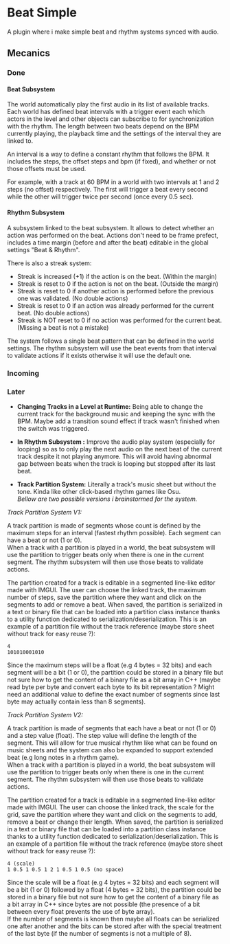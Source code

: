 # Beat Simple
A plugin where i make simple beat and rhythm systems synced with audio.

## Mecanics

### Done 

#### Beat Subsystem

The world automatically play the first audio in its list of available tracks. Each world has defined beat intervals with a trigger event each which actors in the level and other objects can subscribe to for synchronization with the rhythm. The length between two beats depend on the BPM currently playing, the playback time and the settings of the interval they are linked to.  

An interval is a way to define a constant rhythm that follows the BPM. It includes the steps, the offset steps and bpm (if fixed), and whether or not those offsets must be used.  

For example, with a track at 60 BPM in a world with two intervals at 1 and 2 steps (no offset) respectively. The first will trigger a beat every second while the other will trigger twice per second (once every 0.5 sec).

#### Rhythm Subsystem

A subsystem linked to the beat subsystem. It allows to detect whether an action was performed on the beat. Actions don't need to be frame prefect, includes a time margin (before and after the beat) editable in the global settings "Beat & Rhythm". 

There is also a streak system: 
- Streak is increased (+1) if the action is on the beat. (Within the margin)
- Streak is reset to 0 if the action is not on the beat. (Outside the margin)
- Streak is reset to 0 if another action is performed before the previous one was validated. (No double actions)
- Streak is reset to 0 if an action was already performed for the current beat. (No double actions)
- Streak is NOT reset to 0 if no action was performed for the current beat. (Missing a beat is not a mistake)

The system follows a single beat pattern that can be defined in the world settings. The rhythm subsystem will use the beat events from that interval to validate actions if it exists otherwise it will use the default one.  

### Incoming



### Later

- **Changing Tracks in a Level at Runtime:** Being able to change the current track for the background music and keeping the sync with the BPM. Maybe add a transition sound effect if track wasn't finished when the switch was triggered.

- **In Rhythm Subsystem :** Improve the audio play system (especially for looping) so as to only play the next audio on the next beat of the current track despite it not playing anymore. This will avoid having abnormal gap between beats when the track is looping but stopped after its last beat.  
  

- **Track Partition System:** Literally a track's music sheet but without the tone. Kinda like other click-based rhythm games like Osu.  
    _Bellow are two possible versions i brainstormed for the system._

_Track Partition System V1:_  

A track partition is made of segments whose count is defined by the maximum steps for an interval (fastest rhythm possible). Each segment can have a beat or not (1 or 0).  
When a track with a partition is played in a world, the beat subsystem will use the partition to trigger beats only when there is one in the current segment. The rhythm subsystem will then use those beats to validate actions.  

The partition created for a track is editable in a segmented line-like editor made with IMGUI. The user can choose the linked track, the maximum number of steps, save the partition where they want and click on the segments to add or remove a beat. When saved, the partition is serialized in a text or binary file that can be loaded into a partition class instance thanks to a utility function dedicated to serialization/deserialization.
This is an example of a partition file without the track reference (maybe store sheet without track for easy reuse ?):  
```
4
101010001010
```
Since the maximum steps will be a float (e.g 4 bytes = 32 bits) and each segment will be a bit (1 or 0), the partition could be stored in a binary file but not sure how to get the content of a binary file as a bit array in C++ (maybe read byte per byte and convert each byte to its bit representation ? Might need an additional value to define the exact number of segments since last byte may actually contain less than 8 segments).

_Track Partition System V2:_  

A track partition is made of segments that each have a beat or not (1 or 0) and a step value (float). The step value will define the length of the segment. This will allow for true musical rhythm like what can be found on music sheets and the system can also be expanded to support extended beat (e.g long notes in a rhythm game).  
When a track with a partition is played in a world, the beat subsystem will use the partition to trigger beats only when there is one in the current segment. The rhythm subsystem will then use those beats to validate actions.  

The partition created for a track is editable in a segmented line-like editor made with IMGUI. The user can choose the linked track, the scale for the grid, save the partition where they want and click on the segments to add, remove a beat or change their length. When saved, the partition is serialized in a text or binary file that can be loaded into a partition class instance thanks to a utility function dedicated to serialization/deserialization. 
This is an example of a partition file without the track reference (maybe store sheet without track for easy reuse ?):  
```
4 (scale)
1 0.5 1 0.5 1 2 1 0.5 1 0.5 (no space)
```
Since the scale will be a float (e.g 4 bytes = 32 bits) and each segment will be a bit (1 or 0) followed by a float (4 bytes = 32 bits), the partition could be stored in a binary file but not sure how to get the content of a binary file as a bit array in C++ since bytes are not possible (the presence of a bit between every float prevents the use of byte array).  
If the number of segments is known then maybe all floats can be serialized one after another and the bits can be stored after with the special treatment of the last byte (if the number of segments is not a multiple of 8).  
